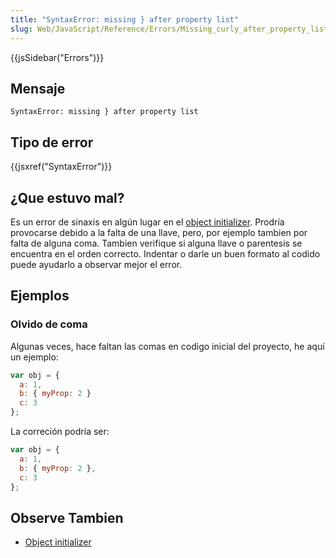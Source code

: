 ```yaml
---
title: "SyntaxError: missing } after property list"
slug: Web/JavaScript/Reference/Errors/Missing_curly_after_property_list
---
```


{{jsSidebar("Errors")}}

## Mensaje

```
SyntaxError: missing } after property list
```

## Tipo de error

{{jsxref("SyntaxError")}}

## ¿Que estuvo mal?

Es un error de sinaxis en algún lugar en el [object initializer](/es/docs/Web/JavaScript/Reference/Operators/Object_initializer). Prodría provocarse debido a la falta de una llave, pero, por ejemplo tambien por falta de alguna coma. Tambien verifique si alguna llave o parentesis se encuentra en el orden correcto. Indentar o darle un buen formato al codido puede ayudarlo a observar mejor el error.

## Ejemplos

### Olvido de coma

Algunas veces, hace faltan las comas en codigo inicial del proyecto, he aquí un ejemplo:

```js example-bad
var obj = {
  a: 1,
  b: { myProp: 2 }
  c: 3
};
```

La correción podría ser:

```js example-good
var obj = {
  a: 1,
  b: { myProp: 2 },
  c: 3
};
```

## Observe Tambien

- [Object initializer](/es/docs/Web/JavaScript/Reference/Operators/Object_initializer)
